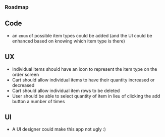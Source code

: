 ### Roadmap

## Code

- an `enum` of possible item types could be added (and the UI could be enhanced based on knowing which item type is there)

## UX

- Individual items should have an icon to represent the item type on the order screen
- Cart should allow individual items to have their quantity increased or decreased
- Cart should allow individual item rows to be deleted
- User should be able to select quantity of item in lieu of clicking the add button a number of times

## UI

- A UI designer could make this app not ugly :)
